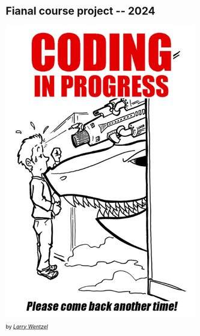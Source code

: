# Fianal course project -- 2024

<p align="center">
  <img src="0.jpg">
</p>

by [_Larry Wentzel_](https://www.flickr.com/photos/wentzelepsy/8590692912)